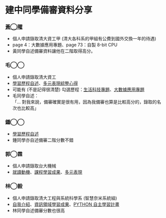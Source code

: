# 建中同學備審資料分享

### [黃◯曜](https://nandemoi.github.io/zl111/EricHuang.pdf)  

* 個人申請錄取清大資工甲 (清大各科系的甲組有公費到國外交換一年的待遇)
* page 4：大數據應用專題、page 73：自製 8-bit CPU  
* 黃同學自述備審資料讓他在二階取得高分。  

### 毛◯◯

* 個人申請錄取清大資工
* [學習歷程自述](https://nandemoi.github.io/zl111/EricMao/Bio.pdf)、[多元表現綜整心得](https://nandemoi.github.io/zl111/EricMao/Multi.pdf)
* 可能有 (不是記得很清楚) 勾選歷程：[生活科技專題](https://nandemoi.github.io/zl111/EricMao/Adder.pdf)、[大數據應用專題](https://nandemoi.github.io/zl111/EricMao/BigData.pdf)
* 毛同學自述：  
  「... 對我來說，備審確實是很有用，因為我備審也算是比較高分的，錄取的名次也比較高」

### 鍾◯◯

* [學習歷程自述](https://nandemoi.github.io/zl111/Zhong/OPQ.pdf)  
* 鍾同學亦自述備審二階分數不錯  

### 郭◯霖

* 個人申請錄取台大機械
* [就讀動機](https://nandemoi.github.io/zl111/RichardKuo/Bio.pdf)、[課程學習成果](https://nandemoi.github.io/zl111/RichardKuo/CV.pdf)、[多元表現](https://nandemoi.github.io/zl111/RichardKuo/Multi_NTUME.pdf)

### 林◯毅

* 個人申請錄取清大工程與系統科學系 (智慧奈米系統組)
* [自我介紹](https://nandemoi.github.io/zl111/BruceLin/Bio.pdf)、[資訊領域學習成果](https://nandemoi.github.io/zl111/RichardKuo/Info.pdf)、[PYTHON 自主學習計畫](https://nandemoi.github.io/zl111/Self.pdf)
* 林同學自述備審分數也很高
